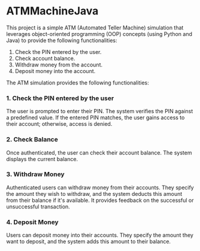 # ATMMachineJava

This project is a simple ATM (Automated Teller Machine) simulation that leverages object-oriented programming (OOP) concepts (using Python and Java) to provide the following functionalities:

1. Check the PIN entered by the user.
2. Check account balance.
3. Withdraw money from the account.
4. Deposit money into the account.

The ATM simulation provides the following functionalities:

### 1. Check the PIN entered by the user

The user is prompted to enter their PIN. The system verifies the PIN against a predefined value. If the entered PIN matches, the user gains access to their account; otherwise, access is denied.

### 2. Check Balance

Once authenticated, the user can check their account balance. The system displays the current balance.

### 3. Withdraw Money

Authenticated users can withdraw money from their accounts. They specify the amount they wish to withdraw, and the system deducts this amount from their balance if it's available. It provides feedback on the successful or unsuccessful transaction.

### 4. Deposit Money

Users can deposit money into their accounts. They specify the amount they want to deposit, and the system adds this amount to their balance.
